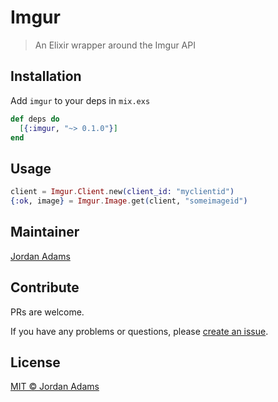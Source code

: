 # Imgur
> An Elixir wrapper around the Imgur API

## Installation
Add `imgur` to your deps in `mix.exs`

```elixir
def deps do
  [{:imgur, "~> 0.1.0"}]
end
```

## Usage
```elixir
client = Imgur.Client.new(client_id: "myclientid")
{:ok, image} = Imgur.Image.get(client, "someimageid")
```

## Maintainer
[Jordan Adams](http://github.com/jordanadams)

## Contribute
PRs are welcome.

If you have any problems or questions, please [create an issue](https://github.com/JordanAdams/imgur-elixir/issues/new).

## License
[MIT © Jordan Adams](https://github.com/JordanAdams/imgur-elixir/blob/master/LICENSE)
